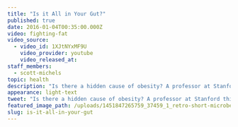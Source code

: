 ```yaml
---
title: "Is it All in Your Gut?"
published: true
date: 2016-01-04T00:35:00.000Z
video: fighting-fat
video_source:
  - video_id: 1XJtNYxMF9U
    video_provider: youtube
    video_released_at:
staff_members:
  - scott-michels
topic: health
description: "Is there a hidden cause of obesity? A professor at Stanford thinks the answer might lie with the 100 trillion microbes living in our bodies."
appearance: light-text
tweet: "Is there a hidden cause of obesity? A professor at Stanford thinks the answer might lie with the 100 trillion microbes living in our bodies."
featured_image_path: /uploads/1451847265759_37459_1_retro-short-microbes.jpg
slug: is-it-all-in-your-gut
---
```

